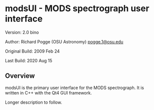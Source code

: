 # modsUI - MODS spectrograph user interface

Version: 2.0 bino

Author: Richard Pogge (OSU Astronomy) pogge.1@osu.edu

Original Build: 2009 Feb 24

Last Build: 2020 Aug 15

## Overview

modsUI is the primary user interface for the MODS spectrograph. It is written in C++ with the Qt4 GUI framework.

Longer description to follow.
